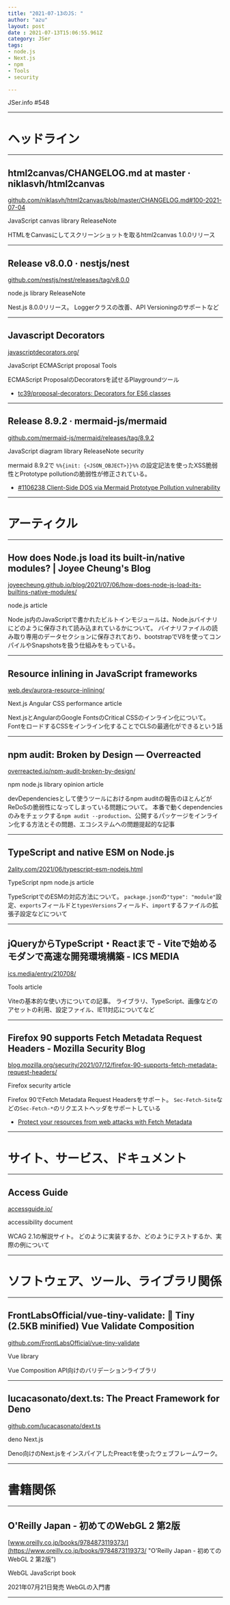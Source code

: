 ```yaml
---
title: "2021-07-13のJS: "
author: "azu"
layout: post
date : 2021-07-13T15:06:55.961Z
category: JSer
tags:
- node.js
- Next.js
- npm
- Tools
- security

---
```


JSer.info #548

----

<h1 class="site-genre">ヘッドライン</h1>

----

## html2canvas/CHANGELOG.md at master · niklasvh/html2canvas
[github.com/niklasvh/html2canvas/blob/master/CHANGELOG.md#100-2021-07-04](https://github.com/niklasvh/html2canvas/blob/master/CHANGELOG.md#100-2021-07-04 "html2canvas/CHANGELOG.md at master · niklasvh/html2canvas")
<p class="jser-tags jser-tag-icon"><span class="jser-tag">JavaScript</span> <span class="jser-tag">canvas</span> <span class="jser-tag">library</span> <span class="jser-tag">ReleaseNote</span></p>

HTMLをCanvasにしてスクリーンショットを取るhtml2canvas 1.0.0リリース


----

## Release v8.0.0 · nestjs/nest
[github.com/nestjs/nest/releases/tag/v8.0.0](https://github.com/nestjs/nest/releases/tag/v8.0.0 "Release v8.0.0 · nestjs/nest")
<p class="jser-tags jser-tag-icon"><span class="jser-tag">node.js</span> <span class="jser-tag">library</span> <span class="jser-tag">ReleaseNote</span></p>

Nest.js 8.0.0リリース。
Loggerクラスの改善、API Versioningのサポートなど


----

## Javascript Decorators
[javascriptdecorators.org/](https://javascriptdecorators.org/ "Javascript Decorators")
<p class="jser-tags jser-tag-icon"><span class="jser-tag">JavaScript</span> <span class="jser-tag">ECMAScript</span> <span class="jser-tag">proposal</span> <span class="jser-tag">Tools</span></p>

ECMAScript ProposalのDecoratorsを試せるPlaygroundツール

- [tc39/proposal-decorators: Decorators for ES6 classes](https://github.com/tc39/proposal-decorators "tc39/proposal-decorators: Decorators for ES6 classes")

----

## Release 8.9.2 · mermaid-js/mermaid
[github.com/mermaid-js/mermaid/releases/tag/8.9.2](https://github.com/mermaid-js/mermaid/releases/tag/8.9.2 "Release 8.9.2 · mermaid-js/mermaid")
<p class="jser-tags jser-tag-icon"><span class="jser-tag">JavaScript</span> <span class="jser-tag">diagram</span> <span class="jser-tag">library</span> <span class="jser-tag">ReleaseNote</span> <span class="jser-tag">security</span></p>

mermaid 8.9.2で `%%{init: {<JSON_OBJECT>}}%%` の設定記法を使ったXSS脆弱性とPrototype pollutionの脆弱性が修正されている。

- [#1106238 Client-Side DOS via Mermaid Prototype Pollution vulnerability](https://hackerone.com/reports/1106238 "#1106238 Client-Side DOS via Mermaid Prototype Pollution vulnerability")

----
<h1 class="site-genre">アーティクル</h1>

----

## How does Node.js load its built-in/native modules? | Joyee Cheung&#039;s Blog
[joyeecheung.github.io/blog/2021/07/06/how-does-node-js-load-its-builtins-native-modules/](https://joyeecheung.github.io/blog/2021/07/06/how-does-node-js-load-its-builtins-native-modules/ "How does Node.js load its built-in/native modules? | Joyee Cheung&#039;s Blog")
<p class="jser-tags jser-tag-icon"><span class="jser-tag">node.js</span> <span class="jser-tag">article</span></p>

Node.js内のJavaScriptで書かれたビルトインモジュールは、Node.jsバイナリにどのように保存されて読み込まれているかについて。
バイナリファイルの読み取り専用のデータセクションに保存されており、bootstrapでV8を使ってコンパイルやSnapshotsを扱う仕組みをもっている。


----

## Resource inlining in JavaScript frameworks
[web.dev/aurora-resource-inlining/](https://web.dev/aurora-resource-inlining/ "Resource inlining in JavaScript frameworks")
<p class="jser-tags jser-tag-icon"><span class="jser-tag">Next.js</span> <span class="jser-tag">Angular</span> <span class="jser-tag">CSS</span> <span class="jser-tag">performance</span> <span class="jser-tag">article</span></p>

Next.jsとAngularのGoogle FontsのCritical CSSのインライン化について。
FontをロードするCSSをインライン化することでCLSの最適化ができるという話


----

## npm audit: Broken by Design — Overreacted
[overreacted.io/npm-audit-broken-by-design/](https://overreacted.io/npm-audit-broken-by-design/ "npm audit: Broken by Design — Overreacted")
<p class="jser-tags jser-tag-icon"><span class="jser-tag">npm</span> <span class="jser-tag">node.js</span> <span class="jser-tag">library</span> <span class="jser-tag">opinion</span> <span class="jser-tag">article</span></p>

devDependenciesとして使うツールにおけるnpm auditの報告のほとんどがReDoSの脆弱性になってしまっている問題について。
本番で動くdependenciesのみをチェックする`npm audit --production`、公開するパッケージをインライン化する方法とその問題、エコシステムへの問題提起的な記事


----

## TypeScript and native ESM on Node.js
[2ality.com/2021/06/typescript-esm-nodejs.html](https://2ality.com/2021/06/typescript-esm-nodejs.html "TypeScript and native ESM on Node.js")
<p class="jser-tags jser-tag-icon"><span class="jser-tag">TypeScript</span> <span class="jser-tag">npm</span> <span class="jser-tag">node.js</span> <span class="jser-tag">article</span></p>

TypeScriptでのESMの対応方法について。
`package.json`の`"type": "module"`設定、`exports`フィールドと`typesVersions`フィールド、`import`するファイルの拡張子設定などについて


----

## jQueryからTypeScript・Reactまで - Viteで始めるモダンで高速な開発環境構築 - ICS MEDIA
[ics.media/entry/210708/](https://ics.media/entry/210708/ "jQueryからTypeScript・Reactまで - Viteで始めるモダンで高速な開発環境構築 - ICS MEDIA")
<p class="jser-tags jser-tag-icon"><span class="jser-tag">Tools</span> <span class="jser-tag">article</span></p>

Viteの基本的な使い方についての記事。
ライブラリ、TypeScript、画像などのアセットの利用、設定ファイル、IE11対応についてなど


----

## Firefox 90 supports Fetch Metadata Request Headers - Mozilla Security Blog
[blog.mozilla.org/security/2021/07/12/firefox-90-supports-fetch-metadata-request-headers/](https://blog.mozilla.org/security/2021/07/12/firefox-90-supports-fetch-metadata-request-headers/ "Firefox 90 supports Fetch Metadata Request Headers - Mozilla Security Blog")
<p class="jser-tags jser-tag-icon"><span class="jser-tag">Firefox</span> <span class="jser-tag">security</span> <span class="jser-tag">article</span></p>

Firefox 90でFetch Metadata Request Headersをサポート。
`Sec-Fetch-Site`などの`Sec-Fetch-*`のリクエストヘッダをサポートしている

- [Protect your resources from web attacks with Fetch Metadata](https://web.dev/fetch-metadata/ "Protect your resources from web attacks with Fetch Metadata")

----
<h1 class="site-genre">サイト、サービス、ドキュメント</h1>

----

## Access Guide
[accessguide.io/](https://accessguide.io/ "Access Guide")
<p class="jser-tags jser-tag-icon"><span class="jser-tag">accessibility</span> <span class="jser-tag">document</span></p>

WCAG 2.1の解説サイト。
どのように実装するか、どのようにテストするか、実際の例について


----
<h1 class="site-genre">ソフトウェア、ツール、ライブラリ関係</h1>

----

## FrontLabsOfficial/vue-tiny-validate: 💯 Tiny (2.5KB minified) Vue Validate Composition
[github.com/FrontLabsOfficial/vue-tiny-validate](https://github.com/FrontLabsOfficial/vue-tiny-validate "FrontLabsOfficial/vue-tiny-validate: 💯 Tiny (2.5KB minified) Vue Validate Composition")
<p class="jser-tags jser-tag-icon"><span class="jser-tag">Vue</span> <span class="jser-tag">library</span></p>

Vue Composition API向けのバリデーションライブラリ


----

## lucacasonato/dext.ts: The Preact Framework for Deno
[github.com/lucacasonato/dext.ts](https://github.com/lucacasonato/dext.ts "lucacasonato/dext.ts: The Preact Framework for Deno")
<p class="jser-tags jser-tag-icon"><span class="jser-tag">deno</span> <span class="jser-tag">Next.js</span></p>

Deno向けのNext.jsをインスパイアしたPreactを使ったウェブフレームワーク。


----
<h1 class="site-genre">書籍関係</h1>

----

## O&#039;Reilly Japan - 初めてのWebGL 2 第2版
[www.oreilly.co.jp/books/9784873119373/](https://www.oreilly.co.jp/books/9784873119373/ "O&#039;Reilly Japan - 初めてのWebGL 2 第2版")
<p class="jser-tags jser-tag-icon"><span class="jser-tag">WebGL</span> <span class="jser-tag">JavaScript</span> <span class="jser-tag">book</span></p>

2021年07月21日発売
WebGLの入門書


----
